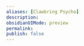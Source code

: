 ```yaml
---
aliases: [Clawbring Psycho]
description: 
obsidianUIMode: preview
permalink: 
publish: false
---
```

